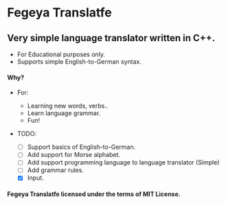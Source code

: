 # Fegeya Translatfe
## Very simple language translator written in C++.

* For Educational purposes only.
* Supports simple English-to-German syntax.

#### Why?
  * For:
     * Learning new words, verbs..
     * Learn language grammar.
     * Fun!

* TODO: 
  * [ ] Support basics of English-to-German.
  * [ ] Add support for Morse alphabet.
  * [ ] Add support <x> programming language to <y> language translator (Simple)
  * [ ] Add grammar rules.
  * [x] Input.
  
#### Fegeya Translatfe licensed under the terms of MIT License.
